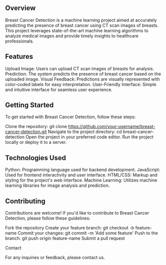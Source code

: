 ## Overview

Breast Cancer Detection is a machine learning project aimed at accurately predicting the presence of breast cancer using CT scan images of breasts. This project leverages state-of-the-art machine learning algorithms to analyze medical images and provide timely insights to healthcare professionals.

## Features

Upload Image: Users can upload CT scan images of breasts for analysis.
Prediction: The system predicts the presence of breast cancer based on the uploaded image.
Visual Feedback: Predictions are visually represented with color-coded labels for easy interpretation.
User-Friendly Interface: Simple and intuitive interface for seamless user experience.

## Getting Started

To get started with Breast Cancer Detection, follow these steps:

Clone the repository: git clone https://github.com/your-username/breast-cancer-detection.git
Navigate to the project directory: cd breast-cancer-detection
Open the project in your preferred code editor.
Run the project locally or deploy it to a server.

## Technologies Used

Python: Programming language used for backend development.
JavaScript: Used for frontend interactivity and user interface.
HTML/CSS: Markup and styling for the project's web interface.
Machine Learning: Utilizes machine learning libraries for image analysis and prediction.

## Contributing

Contributions are welcome! If you'd like to contribute to Breast Cancer Detection, please follow these guidelines:

Fork the repository
Create your feature branch: git checkout -b feature-name
Commit your changes: git commit -m 'Add some feature'
Push to the branch: git push origin feature-name
Submit a pull request


Contact

For any inquiries or feedback, please contact us.
